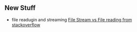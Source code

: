 ## New Stuff
- file readugin and streaming [File Stream vs File reading from stackoverflow](https://stackoverflow.com/questions/38459334/what-is-difference-between-file-reading-and-streaming#:~:text=Streams%20return%20smaller%20parts%20of,soon%20as%20it%20is%20read.)
